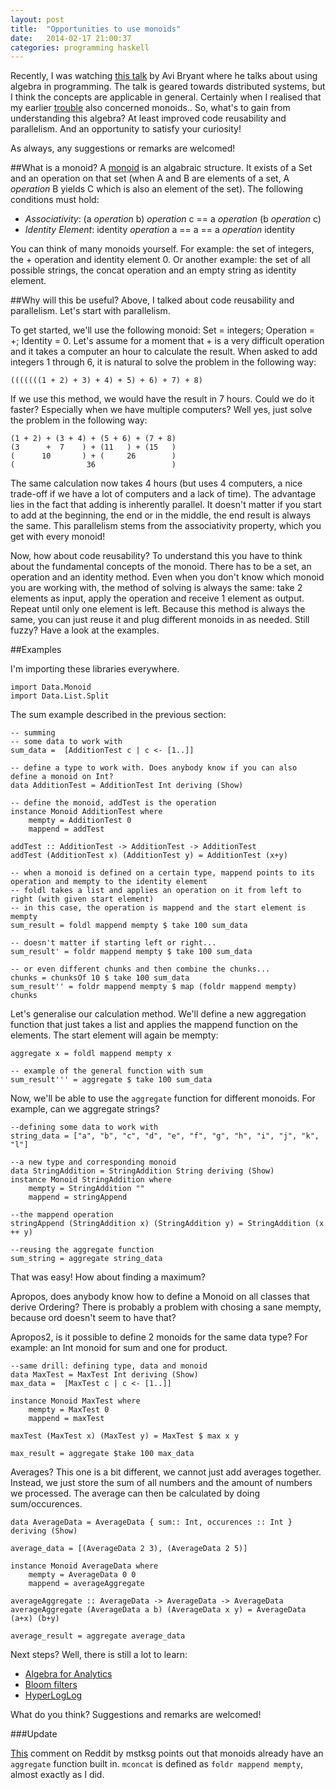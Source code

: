 ```yaml
---
layout: post
title:  "Opportunities to use monoids"
date:   2014-02-17 21:00:37
categories: programming haskell
---
```


Recently, I was watching [this talk](http://www.youtube.com/watch?v=cMY1KVrJk0w) by Avi Bryant where he talks about using algebra in programming.
The talk is geared towards distributed systems, but I think the concepts are applicable in general. Certainly when I realised that my earlier [trouble](http://stmu.co/programming/haskell/2013/10/29/advancing-insight.html) also concerned monoids..
So, what's to gain from understanding this algebra? At least improved code reusability and parallelism. And an opportunity to satisfy your curiosity!

As always, any suggestions or remarks are welcomed!

##What is a monoid?
A [monoid](http://en.wikipedia.org/wiki/Monoid) is an algabraic structure. It exists of a Set and an operation on that set (when A and B are elements of a set, A *operation* B yields C which is also an element of the set).
The following conditions must hold:
* *Associativity*: (a *operation* b) *operation* c == a *operation* (b *operation* c)
* *Identity Element*: identity *operation* a == a == a *operation* identity

You can think of many monoids yourself. For example: the set of integers, the + operation and identity element 0. Or another example: the set of all possible strings, the concat operation and an empty string as identity element.

##Why will this be useful?
Above, I talked about code reusability and parallelism. Let's start with parallelism.

To get started, we'll use the following monoid: Set = integers; Operation = +; Identity = 0. Let's assume for a moment that + is a very difficult operation and it takes a computer an hour to calculate the result.
When asked to add integers 1 through 6, it is natural to solve the problem in the following way: 

    (((((((1 + 2) + 3) + 4) + 5) + 6) + 7) + 8)

If we use this method, we would have the result in 7 hours. 
Could we do it faster? Especially when we have multiple computers? Well yes, just solve the problem in the following way:

    (1 + 2) + (3 + 4) + (5 + 6) + (7 + 8)
    (3      +  7    ) + (11   ) + (15   )
    (      10       ) + (     26        )
    (                36                 )

The same calculation now takes 4 hours (but uses 4 computers, a nice trade-off if we have a lot of computers and a lack of time). 
The advantage lies in the fact that adding is inherently parallel. It doesn't matter if you start to add at the beginning, the end or in the middle, the end result is always the same.
This parallelism stems from the associativity property, which you get with every monoid! 

Now, how about code reusability? To understand this you have to think about the fundamental concepts of the monoid. 
There has to be a set, an operation and an identity method. Even when you don't know which monoid you are working with, the method of solving is always the same:
take 2 elements as input, apply the operation and receive 1 element as output. Repeat until only one element is left.
Because this method is always the same, you can just reuse it and plug different monoids in as needed. Still fuzzy? Have a look at the examples.

##Examples

I'm importing these libraries everywhere.

    import Data.Monoid
    import Data.List.Split
    
The sum example described in the previous section:

    -- summing
    -- some data to work with
    sum_data =  [AdditionTest c | c <- [1..]]
    
    -- define a type to work with. Does anybody know if you can also define a monoid on Int?
    data AdditionTest = AdditionTest Int deriving (Show)
    
    -- define the monoid, addTest is the operation
    instance Monoid AdditionTest where
        mempty = AdditionTest 0
        mappend = addTest
    
    addTest :: AdditionTest -> AdditionTest -> AdditionTest
    addTest (AdditionTest x) (AdditionTest y) = AdditionTest (x+y)
    
    -- when a monoid is defined on a certain type, mappend points to its operation and mempty to the identity element
    -- foldl takes a list and applies an operation on it from left to right (with given start element)
    -- in this case, the operation is mappend and the start element is mempty
    sum_result = foldl mappend mempty $ take 100 sum_data

    -- doesn't matter if starting left or right...
    sum_result' = foldr mappend mempty $ take 100 sum_data

    -- or even different chunks and then combine the chunks...
    chunks = chunksOf 10 $ take 100 sum_data
    sum_result'' = foldr mappend mempty $ map (foldr mappend mempty) chunks
    
Let's generalise our calculation method. We'll define a new aggregation function that  just takes a list and applies the mappend function on the elements.
The start element will again be mempty:

    aggregate x = foldl mappend mempty x

    -- example of the general function with sum
    sum_result''' = aggregate $ take 100 sum_data

Now, we'll be able to use the `aggregate` function for different monoids.
For example, can we aggregate strings?
    

    --defining some data to work with
    string_data = ["a", "b", "c", "d", "e", "f", "g", "h", "i", "j", "k", "l"]

    --a new type and corresponding monoid
    data StringAddition = StringAddition String deriving (Show)
    instance Monoid StringAddition where
        mempty = StringAddition ""
        mappend = stringAppend
    
    --the mappend operation
    stringAppend (StringAddition x) (StringAddition y) = StringAddition (x ++ y)
    
    --reusing the aggregate function
    sum_string = aggregate string_data
    
    
That was easy!
How about finding a maximum?

Apropos, does anybody know how to define a Monoid on all classes that derive Ordering? There is probably a problem with chosing a sane mempty, because ord doesn't seem to have that?

Apropos2, is it possible to define 2 monoids for the same data type? For example: an Int monoid for sum and one for product.
    
    --same drill: defining type, data and monoid
    data MaxTest = MaxTest Int deriving (Show)
    max_data =  [MaxTest c | c <- [1..]]
    
    instance Monoid MaxTest where
        mempty = MaxTest 0
        mappend = maxTest
    
    maxTest (MaxTest x) (MaxTest y) = MaxTest $ max x y
    
    max_result = aggregate $take 100 max_data
    
Averages?
This one is a bit different, we cannot just add averages together.
Instead, we just store the sum of all numbers and the amount of numbers we processed. 
The average can then be calculated by doing sum/occurences.

    data AverageData = AverageData { sum:: Int, occurences :: Int }  deriving (Show)
    
    average_data = [(AverageData 2 3), (AverageData 2 5)]
    
    instance Monoid AverageData where
        mempty = AverageData 0 0
        mappend = averageAggregate
    
    averageAggregate :: AverageData -> AverageData -> AverageData
    averageAggregate (AverageData a b) (AverageData x y) = AverageData (a+x) (b+y)
    
    average_result = aggregate average_data


Next steps? Well, there is still a lot to learn:
* [Algebra for Analytics](https://speakerdeck.com/johnynek/algebra-for-analytics)
* [Bloom filters](http://en.wikipedia.org/wiki/Bloom_filter)
* [HyperLogLog](http://blog.aggregateknowledge.com/2012/10/25/sketch-of-the-day-hyperloglog-cornerstone-of-a-big-data-infrastructure/)

What do you think? Suggestions and remarks are welcomed!

###Update

[This](http://www.reddit.com/r/haskell/comments/1yc2vg/opportunities_to_use_monoids/cfjads2) comment on Reddit by mstksg points out that monoids already have an `aggregate` function built in.
`mconcat` is defined as `foldr mappend mempty`, almost exactly as I did.


